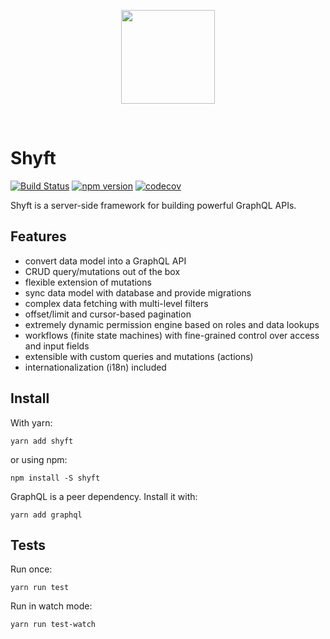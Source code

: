 <p align="center">
  <a href="https://shyft.dev" target="_blank">
    <img
      src="https://shyft.dev/img/shyft-logo.svg"
      width="150"
    />
  </a>
</p>
<br />

# Shyft

[![Build Status](https://travis-ci.org/chriskalmar/shyft.svg?branch=master)](https://travis-ci.org/chriskalmar/shyft)
[![npm version](https://badge.fury.io/js/shyft.svg)](https://badge.fury.io/js/shyft)
[![codecov](https://codecov.io/gh/chriskalmar/shyft/branch/master/graph/badge.svg)](https://codecov.io/gh/chriskalmar/shyft)

Shyft is a server-side framework for building powerful GraphQL APIs.

## Features

- convert data model into a GraphQL API
- CRUD query/mutations out of the box
- flexible extension of mutations
- sync data model with database and provide migrations
- complex data fetching with multi-level filters
- offset/limit and cursor-based pagination
- extremely dynamic permission engine based on roles and data lookups
- workflows (finite state machines) with fine-grained control over access and input fields
- extensible with custom queries and mutations (actions)
- internationalization (i18n) included

## Install

With yarn:

```
yarn add shyft
```

or using npm:

```
npm install -S shyft
```

GraphQL is a peer dependency. Install it with:

```
yarn add graphql
```

## Tests

Run once:

```
yarn run test
```

Run in watch mode:

```
yarn run test-watch
```

